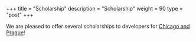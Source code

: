 +++
title = "Scholarship"
description = "Scholarship"
weight = 90
type = "post"
+++

We are pleased to offer several scholarships to developers for [Chicago and Prague](https://docs.google.com/forms/d/e/1FAIpQLSda5XZi3ygWQPKO4uQa3rQrMpvXTLnWmvUJfkl320UAV4BETw/viewform)!


